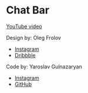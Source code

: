 # Chat Bar

[YouTube video](https://youtu.be/cQh-Uyxkmiw)

Design by: Oleg Frolov

- [Instagram](https://www.instagram.com/olegdesignfrolov/)
- [Dribbble](https://dribbble.com/Volorf)

Code by: Yaroslav Gulnazaryan

- [Instagram](https://www.instagram.com/frontend_sensei/)
- [GitHub](https://github.com/frontend-sensei)
